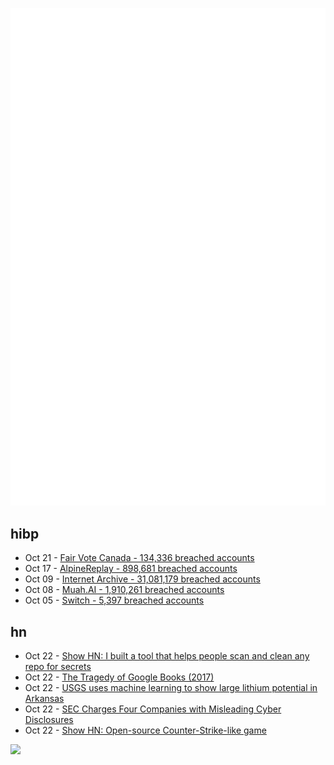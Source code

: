 ![Metrics](https://raw.githubusercontent.com/phixion/phixion/master/metrics.svg)

## hibp

<!--
for https://github.com/phixion/phixion/blob/main/.github/workflows/feeds.yml
-->
<!--START_SECTION:haveibeenpwnd-->
- Oct 21 - [Fair Vote Canada - 134,336 breached accounts](https://haveibeenpwned.com/PwnedWebsites#FairVoteCanada)
- Oct 17 - [AlpineReplay - 898,681 breached accounts](https://haveibeenpwned.com/PwnedWebsites#AlpineReplay)
- Oct 09 - [Internet Archive - 31,081,179 breached accounts](https://haveibeenpwned.com/PwnedWebsites#InternetArchive)
- Oct 08 - [Muah.AI - 1,910,261 breached accounts](https://haveibeenpwned.com/PwnedWebsites#Muah)
- Oct 05 - [Switch - 5,397 breached accounts](https://haveibeenpwned.com/PwnedWebsites#Switch)
<!--END_SECTION:haveibeenpwnd-->

## hn

<!--
for https://github.com/phixion/phixion/blob/main/.github/workflows/feeds.yml
-->
<!--START_SECTION:hn-->
- Oct 22 - [Show HN: I built a tool that helps people scan and clean any repo for secrets](https://securelog.com/)
- Oct 22 - [The Tragedy of Google Books (2017)](https://www.theatlantic.com/technology/archive/2017/04/the-tragedy-of-google-books/523320/)
- Oct 22 - [USGS uses machine learning to show large lithium potential in Arkansas](https://www.usgs.gov/news/national-news-release/unlocking-arkansas-hidden-treasure-usgs-uses-machine-learning-show-large)
- Oct 22 - [SEC Charges Four Companies with Misleading Cyber Disclosures](https://www.sec.gov/newsroom/press-releases/2024-174)
- Oct 22 - [Show HN: Open-source Counter-Strike-like game](https://github.com/solcloud/Counter-Strike)
<!--END_SECTION:hn-->

<!--
for https://yhype.me
-->
![](https://hit.yhype.me/github/profile?user_id=13013670)
